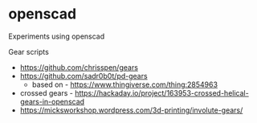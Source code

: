 # openscad

Experiments using openscad

Gear scripts
- https://github.com/chrisspen/gears
- https://github.com/sadr0b0t/pd-gears
  - based on - https://www.thingiverse.com/thing:2854963
- crossed gears - https://hackaday.io/project/163953-crossed-helical-gears-in-openscad
- https://micksworkshop.wordpress.com/3d-printing/involute-gears/

